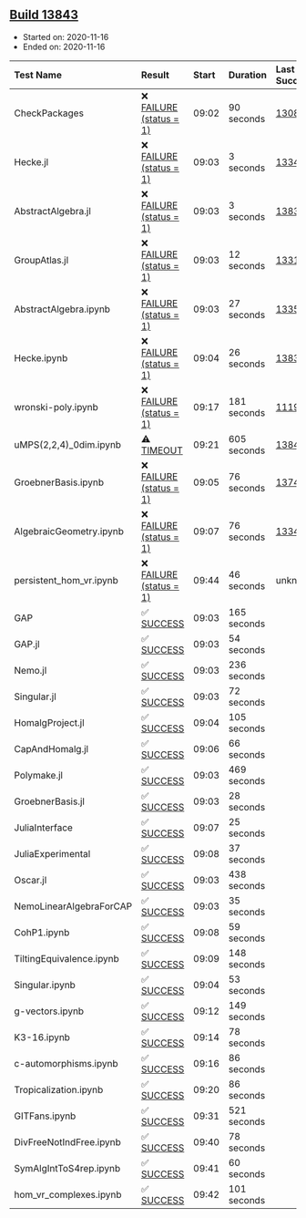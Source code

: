 ## [Build 13843](https://oscarci.mathematik.uni-kl.de/job/oscar/13843/)

* Started on: 2020-11-16
* Ended on: 2020-11-16

| Test Name    | Result | Start | Duration | Last Success | First Failure |
|:-------------|:-------|:------|:---------|:-------------|:--------------|
| CheckPackages | ❌ [FAILURE (status = 1)](https://oscarci.mathematik.uni-kl.de/job/oscar/13843/artifact/logs/build-13843/CheckPackages.log) | 09:02 | 90 seconds | [13085](https://oscarci.mathematik.uni-kl.de/job/oscar/13085/) | [13086](https://oscarci.mathematik.uni-kl.de/job/oscar/13086/) |
| Hecke.jl | ❌ [FAILURE (status = 1)](https://oscarci.mathematik.uni-kl.de/job/oscar/13843/artifact/logs/build-13843/Hecke.jl.log) | 09:03 | 3 seconds | [13341](https://oscarci.mathematik.uni-kl.de/job/oscar/13341/) | [13342](https://oscarci.mathematik.uni-kl.de/job/oscar/13342/) |
| AbstractAlgebra.jl | ❌ [FAILURE (status = 1)](https://oscarci.mathematik.uni-kl.de/job/oscar/13843/artifact/logs/build-13843/AbstractAlgebra.jl.log) | 09:03 | 3 seconds | [13837](https://oscarci.mathematik.uni-kl.de/job/oscar/13837/) | [13838](https://oscarci.mathematik.uni-kl.de/job/oscar/13838/) |
| GroupAtlas.jl | ❌ [FAILURE (status = 1)](https://oscarci.mathematik.uni-kl.de/job/oscar/13843/artifact/logs/build-13843/GroupAtlas.jl.log) | 09:03 | 12 seconds | [13311](https://oscarci.mathematik.uni-kl.de/job/oscar/13311/) | [13312](https://oscarci.mathematik.uni-kl.de/job/oscar/13312/) |
| AbstractAlgebra.ipynb | ❌ [FAILURE (status = 1)](https://oscarci.mathematik.uni-kl.de/job/oscar/13843/artifact/logs/build-13843/AbstractAlgebra.ipynb.log) | 09:03 | 27 seconds | [13355](https://oscarci.mathematik.uni-kl.de/job/oscar/13355/) | [13356](https://oscarci.mathematik.uni-kl.de/job/oscar/13356/) |
| Hecke.ipynb | ❌ [FAILURE (status = 1)](https://oscarci.mathematik.uni-kl.de/job/oscar/13843/artifact/logs/build-13843/Hecke.ipynb.log) | 09:04 | 26 seconds | [13837](https://oscarci.mathematik.uni-kl.de/job/oscar/13837/) | [13838](https://oscarci.mathematik.uni-kl.de/job/oscar/13838/) |
| wronski-poly.ipynb | ❌ [FAILURE (status = 1)](https://oscarci.mathematik.uni-kl.de/job/oscar/13843/artifact/logs/build-13843/wronski-poly.ipynb.log) | 09:17 | 181 seconds | [11192](https://oscarci.mathematik.uni-kl.de/job/oscar/11192/) | [11193](https://oscarci.mathematik.uni-kl.de/job/oscar/11193/) |
| uMPS(2,2,4)_0dim.ipynb | ⚠ [TIMEOUT](https://oscarci.mathematik.uni-kl.de/job/oscar/13843/artifact/logs/build-13843/uMPS-2-2-4-_0dim.ipynb.log) | 09:21 | 605 seconds | [13841](https://oscarci.mathematik.uni-kl.de/job/oscar/13841/) | [13842](https://oscarci.mathematik.uni-kl.de/job/oscar/13842/) |
| GroebnerBasis.ipynb | ❌ [FAILURE (status = 1)](https://oscarci.mathematik.uni-kl.de/job/oscar/13843/artifact/logs/build-13843/GroebnerBasis.ipynb.log) | 09:05 | 76 seconds | [13748](https://oscarci.mathematik.uni-kl.de/job/oscar/13748/) | [13749](https://oscarci.mathematik.uni-kl.de/job/oscar/13749/) |
| AlgebraicGeometry.ipynb | ❌ [FAILURE (status = 1)](https://oscarci.mathematik.uni-kl.de/job/oscar/13843/artifact/logs/build-13843/AlgebraicGeometry.ipynb.log) | 09:07 | 76 seconds | [13341](https://oscarci.mathematik.uni-kl.de/job/oscar/13341/) | [13342](https://oscarci.mathematik.uni-kl.de/job/oscar/13342/) |
| persistent_hom_vr.ipynb | ❌ [FAILURE (status = 1)](https://oscarci.mathematik.uni-kl.de/job/oscar/13843/artifact/logs/build-13843/persistent_hom_vr.ipynb.log) | 09:44 | 46 seconds | unknown | unknown |
| GAP | ✅ [SUCCESS](https://oscarci.mathematik.uni-kl.de/job/oscar/13843/artifact/logs/build-13843/GAP.log) | 09:03 | 165 seconds |  |  |
| GAP.jl | ✅ [SUCCESS](https://oscarci.mathematik.uni-kl.de/job/oscar/13843/artifact/logs/build-13843/GAP.jl.log) | 09:03 | 54 seconds |  |  |
| Nemo.jl | ✅ [SUCCESS](https://oscarci.mathematik.uni-kl.de/job/oscar/13843/artifact/logs/build-13843/Nemo.jl.log) | 09:03 | 236 seconds |  |  |
| Singular.jl | ✅ [SUCCESS](https://oscarci.mathematik.uni-kl.de/job/oscar/13843/artifact/logs/build-13843/Singular.jl.log) | 09:03 | 72 seconds |  |  |
| HomalgProject.jl | ✅ [SUCCESS](https://oscarci.mathematik.uni-kl.de/job/oscar/13843/artifact/logs/build-13843/HomalgProject.jl.log) | 09:04 | 105 seconds |  |  |
| CapAndHomalg.jl | ✅ [SUCCESS](https://oscarci.mathematik.uni-kl.de/job/oscar/13843/artifact/logs/build-13843/CapAndHomalg.jl.log) | 09:06 | 66 seconds |  |  |
| Polymake.jl | ✅ [SUCCESS](https://oscarci.mathematik.uni-kl.de/job/oscar/13843/artifact/logs/build-13843/Polymake.jl.log) | 09:03 | 469 seconds |  |  |
| GroebnerBasis.jl | ✅ [SUCCESS](https://oscarci.mathematik.uni-kl.de/job/oscar/13843/artifact/logs/build-13843/GroebnerBasis.jl.log) | 09:03 | 28 seconds |  |  |
| JuliaInterface | ✅ [SUCCESS](https://oscarci.mathematik.uni-kl.de/job/oscar/13843/artifact/logs/build-13843/JuliaInterface.log) | 09:07 | 25 seconds |  |  |
| JuliaExperimental | ✅ [SUCCESS](https://oscarci.mathematik.uni-kl.de/job/oscar/13843/artifact/logs/build-13843/JuliaExperimental.log) | 09:08 | 37 seconds |  |  |
| Oscar.jl | ✅ [SUCCESS](https://oscarci.mathematik.uni-kl.de/job/oscar/13843/artifact/logs/build-13843/Oscar.jl.log) | 09:03 | 438 seconds |  |  |
| NemoLinearAlgebraForCAP | ✅ [SUCCESS](https://oscarci.mathematik.uni-kl.de/job/oscar/13843/artifact/logs/build-13843/NemoLinearAlgebraForCAP.log) | 09:03 | 35 seconds |  |  |
| CohP1.ipynb | ✅ [SUCCESS](https://oscarci.mathematik.uni-kl.de/job/oscar/13843/artifact/logs/build-13843/CohP1.ipynb.log) | 09:08 | 59 seconds |  |  |
| TiltingEquivalence.ipynb | ✅ [SUCCESS](https://oscarci.mathematik.uni-kl.de/job/oscar/13843/artifact/logs/build-13843/TiltingEquivalence.ipynb.log) | 09:09 | 148 seconds |  |  |
| Singular.ipynb | ✅ [SUCCESS](https://oscarci.mathematik.uni-kl.de/job/oscar/13843/artifact/logs/build-13843/Singular.ipynb.log) | 09:04 | 53 seconds |  |  |
| g-vectors.ipynb | ✅ [SUCCESS](https://oscarci.mathematik.uni-kl.de/job/oscar/13843/artifact/logs/build-13843/g-vectors.ipynb.log) | 09:12 | 149 seconds |  |  |
| K3-16.ipynb | ✅ [SUCCESS](https://oscarci.mathematik.uni-kl.de/job/oscar/13843/artifact/logs/build-13843/K3-16.ipynb.log) | 09:14 | 78 seconds |  |  |
| c-automorphisms.ipynb | ✅ [SUCCESS](https://oscarci.mathematik.uni-kl.de/job/oscar/13843/artifact/logs/build-13843/c-automorphisms.ipynb.log) | 09:16 | 86 seconds |  |  |
| Tropicalization.ipynb | ✅ [SUCCESS](https://oscarci.mathematik.uni-kl.de/job/oscar/13843/artifact/logs/build-13843/Tropicalization.ipynb.log) | 09:20 | 86 seconds |  |  |
| GITFans.ipynb | ✅ [SUCCESS](https://oscarci.mathematik.uni-kl.de/job/oscar/13843/artifact/logs/build-13843/GITFans.ipynb.log) | 09:31 | 521 seconds |  |  |
| DivFreeNotIndFree.ipynb | ✅ [SUCCESS](https://oscarci.mathematik.uni-kl.de/job/oscar/13843/artifact/logs/build-13843/DivFreeNotIndFree.ipynb.log) | 09:40 | 78 seconds |  |  |
| SymAlgIntToS4rep.ipynb | ✅ [SUCCESS](https://oscarci.mathematik.uni-kl.de/job/oscar/13843/artifact/logs/build-13843/SymAlgIntToS4rep.ipynb.log) | 09:41 | 60 seconds |  |  |
| hom_vr_complexes.ipynb | ✅ [SUCCESS](https://oscarci.mathematik.uni-kl.de/job/oscar/13843/artifact/logs/build-13843/hom_vr_complexes.ipynb.log) | 09:42 | 101 seconds |  |  |
